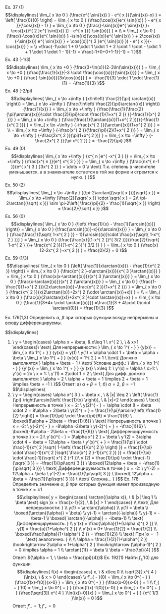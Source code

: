 Ex. 37 (1)
$$\displaylines{
\lim_{ x \to 0 } {\frac{e^{ \sin{(x)} } - e^{ x }}{\sin{(x)}-x} } = \left[ \frac{0}{0} \right] = \lim_{ x \to 0 } {\frac{\cos{(x)}e^{ \sin{(x)} } - e^{ x }}{\cos{(x)} - 1} } = \lim_{ x \to 0 } {\frac{(-\sin{(x)}e^{ \sin{(x)}  }+ \cos{(x)}^{ 2 }e^{ \sin{(x)} }) - e^{ x }}{-\sin{(x)}} } = \\
= \lim_{ x \to 0 } {\frac{(-\cos{(x)}e^{ \sin{(x)} } -\sin{(x)}\cos{(x)}e^{ \sin{(x)} } + 2\cos{(x)}(-\sin{(x)}) e^{ \sin{(x)}  } + \cos{(x)}^{ 3 }e^{ \sin{(x)} }) - e^{ x }}{-\cos{(x)}} } = \\ =\frac{-1\cdot 1 + 0 \cdot  1 \cdot  1 + 2 \cdot  1 \cdot - \cdot  1 + 1 \cdot  1 \cdot  1 - 1}{-1} = \frac{-1+0+0+1-1}{-1} = 1 
}$$
Ex. 43 (-1/3)
$$\displaylines{
\lim_{ x \to +0 } {\frac{3+\ln(x)}{2-3\ln(\sin{(x)})} } = \lim_{ x \to +0 } {\frac{\frac{1}{x}}{-3 \cdot  \frac{\cos{(x)}}{\sin{(x)}}} } = \lim_{ x \to +0 } {\frac{-\sin{(x)}}{3x\cos{(x)}} } = -\frac{1}{3} \cdot  1 \cdot  \frac{1}{1} = -\frac{1}{3}
}$$
Ex. 48 (-2/pi)
$$\displaylines{
\lim_{ x \to +\infty } {x\ln\left( \frac{2}{\pi} \arctan{(x)} \right)} = \lim_{ x \to +\infty } {\frac{\ln\left( \frac{2}{\pi}\arctan{(x)} \right)}{\frac{1}{x}} } = \lim_{ x \to +\infty } {\frac{\frac{1}{\frac{2}{\pi}\arctan{(x)}}\cdot \frac{2}{\pi}\cdot \frac{1}{1+x^{ 2 }} }{-\frac{1}{x^{ 2 }}} } = \lim_{ x \to +\infty } {\frac{\frac{1}{\arctan{(x)}(1+x^{ 2 })}}{-\frac{1}{x^{ 2 }}} } = \lim_{ x \to +\infty } {-\frac{x^{ 2 }}{\arctan{(x)}(1+x^{ 2 })} } = \\
= \lim_{ x \to +\infty } {-\frac{x^{ 2 }}{\frac{\pi}{2}(1+x^{ 2 })} } = \lim_{ x \to +\infty } {-\frac{2x^{ 2 }}{\pi(1+x^{ 2 })} } = \lim_{ x \to +\infty } {-\frac{2x^{ 2 }}{\pi x^{ 2 }} } = -\frac{2}{\pi}
}$$
Ex. 49 (0)
$$\displaylines{
\lim_{ x \to +\infty } {x^{ n }e^{ -x^{ 3 } }} = \lim_{ x \to +\infty } {\frac{x^{ n }}{e^{ x^{ 3 } }} } = \lim_{ x \to +\infty } {\frac{nx^{ n-1 }}{e^{ x^{ 3 } }3x^{ 2 }} } = \dots = 0 \\
\text{ Т.к. степень в числителе уменьшается, а в знаменателе остается в той же форме и стремтся к нулю. }
}$$
Ex. 50 (2)
$$\displaylines{
\lim_{ x \to +\infty } {(\pi-2\arctan{(\sqrt{ x })})\sqrt{ x }} = \lim_{ x \to +\infty }\frac{2}{\sqrt{ x }} \cdot  \sqrt{ x } = 2\\
\pi-2\arctan{(\sqrt{ x })} \sim  \pi-2\left( \frac{\pi}{2} - \frac{1}{\sqrt{ x }} \right) = \frac{2}{\sqrt{ x }}
}$$
Ex. 56 (0)
$$\displaylines{
\lim_{ x \to 0 } {\left( \frac{1}{x} - \frac{1}{\arcsin{(x)}} \right)} = \lim_{ x \to 0 } {\frac{\arcsin{(x)}-x}{x\arcsin{(x)}} } = \lim_{ x \to 0 } {\frac{\frac{1}{\sqrt{ 1-x^{ 2 } }} - 1}{\arcsin{(x)}\cdot \frac{x}{\sqrt{ 1-x^{ 2 } }}} } = \lim_{ x \to 0 } {\frac{\frac{x}{(1-x^{ 2 })^{ 3/2 }}}{\frac{2}{\sqrt{ 1-x^{ 2 } }}+ \frac{x^{ 2 }}{(1-x^{ 2 })^{ 3/2 }} } } = \lim_{ x \to 0 } {\frac{x}{2-2x^{ 2 }+x^{ 2 }} } = \frac{0}{2} = 0
}$$
Ex. 59 (1/3)
$$\displaylines{
\lim_{ x \to 0 } {\left( \frac{1}{x\arctan{(x)}} - \frac{1}{x^{ 2 }} \right)} = \lim_{ x \to 0 } {\frac{x^{ 2 }-x\arctan{(x)}}{x^{ 3 }\arctan{(x)}} } = \lim_{ x \to 0 } {\frac{x(x-\arctan{(x)})}{x^{ 3 }\arctan{(x)}} } = \lim_{ x \to 0 } {\frac{x-\arctan{(x)}}{x^{ 2 }\arctan{(x)}} } = \lim_{ x \to 0 } {\frac{1-\frac{1}{1+x^{ 2 }}}{2x\arctan{(x)}+\frac{x^{ 2 }}{1+x^{ 2 }}} } = \lim_{ x \to 0 } {\frac{x^{ 2 }}{x(2\arctan{(x)}+2x^{ 2 }\cdot \arctan{(x)}+x)} } = \\
= \lim_{ x \to 0 } {\frac{x}{2\arctan{(x)}+2x^{ 2 }\cdot \arctan{(x)}+x} } = \lim_{ x \to 0 } {\frac{1}{3+4x \cdot  \arctan{(x)}}} =\frac{1}{3 + 4\cdot 0\cdot \arctan{(0)}} = \frac{1}{3}
}$$
 
Ex. 176(1,3) Определить ${\alpha, \ \beta}$ при которых функции всюду непрерывны и всюду дифференцируемы.

$$\displaylines{
1) \ y = \begin{cases}
\alpha x + \beta, & x\leq 1 \\
x^{ 2 }, \  & x>1
\end{cases}\\
\text{ Для непрерывности: }
\lim_{ x \to 1^{ - } } {y(x)} = \lim_{ x \to 1^{ + } } {y(x)} = y(1) \\
y(1) = \alpha \cdot  1 + \beta = \alpha + \beta \\
\lim_{ x \to 1^{ + } } {y(x)} = 1^{ 2 } = 1 \\
\text{ Должно выполнятся } \alpha + \beta = 1 \\
\text{ Условие дифф.: } \lim_{ x \to 1^{ - } } {y'(x)} = \lim_{ x \to 1^{ + } } {y'(x)} \\
x\leq 1: \ y'(x) = \alpha \\
x>1: \ y'(x) = 2x \\
x = 1: \ y'(1) = 2\cdot 1 = 2 \\
\text{ Для дифф. должно выполнятся: } \alpha = 2 \\
\alpha + \beta = 1 \implies 2 + \beta = 1 \implies  \beta = -1 \\
}$$
Ответ: a) ${\alpha + \beta = 1}$; б) ${\alpha = 2, \ \beta = -1}$
$$\displaylines{
3) \ y = \begin{cases}
\alpha x^{ 3 } + \beta x , \  & |x| \leq 2 \\
\left( \frac{1}{\pi} \right)\arcsin{\left( \frac{1}{x} \right)}, \  & |x|>2
\end{cases} \\
\text{ Непрерывность в точке } x = 2: \\
y(2)^{ - } = \alpha \cdot  8 + \beta \cdot 2 = 8\alpha + 2\beta \\
y(2)^{ + } = \frac{1}{\pi}\arcsin{\left( \frac{1}{2} \right)} = \frac{1}{\pi} \cdot  \frac{\pi}{6} = \frac{1}{6} \\
\boxed{8\alpha + 2\beta = \frac{1}{6}} \\
\text{ Непрерывность в точке  } x = -2: \\
y(-2)^{ - } = -8\alpha -2\beta \\
y(-2)^{ + } = -\frac{1}{6} \\
\boxed{-8\alpha - 2\beta = -\frac{1}{6}} \\
\text{ Дифференцируемость в точке } x = 2:\\
y'(x)^{ - } = 3\alpha x^{ 2 } + \beta \\
y'(2) = 3\alpha \cdot  4 + \beta = 12\alpha + \beta \\
y'(x)^{ + } = \frac{1}{\pi} \cdot  \frac{-1}{x^{ 2 }\sqrt{ 1-\left( \frac{1}{x^{ 2 }} \right) }} = \frac{1}{\pi} \cdot  \frac{-1}{x^{ 2 }\sqrt{ \frac{x^{ 2 }-1}{x^{ 2 }}  }} = \frac{1}{\pi} \cdot  \frac{-1}{\sqrt{ x^{ 2 }-1 }}\\
y'(2) = \frac{1}{\pi} \cdot  \frac{-1}{\sqrt{ 3 }} = -\frac{1}{\pi\sqrt{ 3 }}  \\
\boxed{12\alpha + \beta = -\frac{1}{\pi\sqrt{ 3 }}} \\
\text{ Дифференцируемость в точке  } x = -2: \\
y'(-2) = 12\alpha  + \beta \\
y'(-2) = -\frac{1}{\pi\sqrt{ 3 }} \\
\boxed{ 12\alpha + \beta = -\frac{1}{\pi\sqrt{ 3 }}} \\
\text{ Сложна... }
}$$
Ex. 178 Определить значение ${\alpha, \ \beta}$ при которых функция имеет производную в точке ${x = \pm1}$
$$\displaylines{
y = \begin{cases}
\arctan{(\alpha x)}, \  & |x| \leq 1 \\
\beta \text{ sign }x + \frac{x-1}{2}, \  & |x| > 1 
\end{cases} \\
\text{ Для непрерывности: } \\
y(1) = \arctan{(\alpha)} \\
y(1) = \beta \\
\boxed{\arctan{(\alpha)} = \beta} \\
y(-1) = \arctan{(-\alpha)} \\
y(-1) = -\beta-1 \\
\boxed{ \arctan{(-\alpha)} = -\beta-1} \\
\text{ Дифференцируемость: } \\
y'(x) = \frac{\alpha}{1+(\alpha x)^{ 2 }} \\
y(1) = \frac{a}{1+\alpha^{ 2 }} \\
y'(x) = 0+ \frac{1}{2} = \frac{1}{2} \\
\boxed{\frac{\alpha}{1+\alpha^{ 2 }} = \frac{1}{2}} \\
\text{ При }x = -1 \text{ аналогично. } \\
\\
\alpha = \frac{1}{2}(1+\alpha^{ 2 }) \hookrightarrow 2\alpha = 1+\alpha^{ 2 } \hookrightarrow (\alpha-1)^{ 2 } = 0 \implies \alpha = 1 \\
\arctan{(1)} = \beta \\
\beta = \frac{\pi}{4}
}$$
Ответ: ${\alpha = 1, \ \beta = \frac{\pi}{4}}$
Ex. 192(1) Найти ${f_{ \pm }'(0)}$ для функции
$$\displaylines{
f(x) = \begin{cases}
x, \  & x\leq 0 \\
\sqrt[3]{ x^{ 4 } }\ln(x), \   & x > 0
\end{cases} \\
f'_{ - }(0) = \lim_{ x \to 0^{ - } } {\frac{f(x)-f(0)}{x-0} } = \lim_{ x \to 0^{ - } } {\frac{x-0}{x-0} } = 1 \\
f_{ + }'(0) = \lim_{ x \to 0^{ + } } {\frac{f(x)-f(0)}{x-0} } = \lim_{ x \to 0^{ + } } {\frac{\sqrt[3]{ x^{ 4 } }\ln((x))-0}{x} } = \lim_{ x \to 0^{ + } } {x^{ 1/3 }\ln(x)} = 0
}$$
Ответ: ${f'_{ - } = 1; f'_{ + } = 0}$
